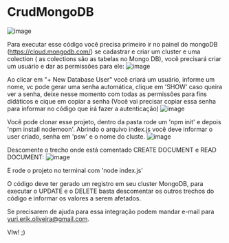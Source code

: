 # CrudMongoDB
![image](https://user-images.githubusercontent.com/44410208/121423066-40fabd00-c946-11eb-9595-164ea99a0dd8.png)


Para executar esse código você precisa primeiro ir no painel do mongoDB (https://cloud.mongodb.com/) se cadastrar e criar um cluster e uma colection ( as colections são as tabelas no Mongo DB), você precisará criar um usuário e dar as permissões para ele:
![image](https://user-images.githubusercontent.com/44410208/121423508-b9fa1480-c946-11eb-9f4c-7c636171cfa1.png)

Ao clicar em "+ New Database User" você criará um usuário, informe um nome, vc pode gerar uma senha automática, clique em 'SHOW' caso queira ver a senha, deixe nesse momento com todas as permissões para fins didáticos e cique em copiar a senha (Você vai precisar copiar essa senha para informar no código que irá fazer a autenticação)
![image](https://user-images.githubusercontent.com/44410208/121424139-663bfb00-c947-11eb-9487-c0cccb2b7ec8.png)

Você pode clonar esse projeto, dentro da pasta rode um 'npm init' e depois 'npm install nodemoon'. 
Abrindo o arquivo index.js você deve informar o user criado, senha em 'psw' e o nome do cluste.
![image](https://user-images.githubusercontent.com/44410208/121424625-eb271480-c947-11eb-8ba3-38aa80800d07.png)

Descomente o trecho onde está comentado CREATE DOCUMENT e READ DOCUMENT:
![image](https://user-images.githubusercontent.com/44410208/121424983-52dd5f80-c948-11eb-9eba-f75e4f9d1242.png)

 E rode o projeto no terminal com 'node index.js'
 
 O código deve ter gerado um registro em seu cluster MongoDB, para executar o UPDATE e o DELETE basta descomentar os outros trechos do código e informar os valores a serem afetados.

Se precisarem de ajuda para essa integração podem mandar e-mail para yuri.erik.oliveira@gmail.com. 

Vlw! ;)
